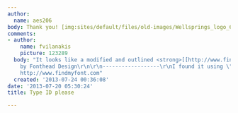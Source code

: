 ```yaml
---
author:
  name: aes206
body: Thank you! [img:sites/default/files/old-images/Wellsprings_logo_6404.jpg]
comments:
- author:
    name: fvilanakis
    picture: 123289
  body: "It looks like a modified and outlined <strong>[[http://www.findmyfont.com/index.php/fonts/font-preview?fset=Fonthead-Design&ffam=Kingdom%20-%20Regular&fid=9d548d2f941a24b3b8c3f782cf54191d&fsize=60&text=WellSprings-K9&fit=1|Kingdom]]</strong>
    by Fonthead Design\r\n\r\n------------------\r\nI found it using \"Find my Font\":
    http://www.findmyfont.com"
  created: '2013-07-24 00:36:08'
date: '2013-07-20 05:30:24'
title: Type ID please

---
```

